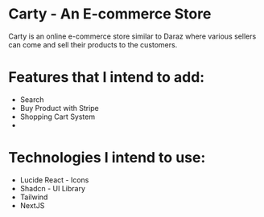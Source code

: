 # Carty - An E-commerce Store

Carty is an online e-commerce store similar to Daraz where various sellers can come and sell their products to the customers.

# Features that I intend to add:

- Search
- Buy Product with Stripe
- Shopping Cart System
-

# Technologies I intend to use:

- Lucide React - Icons
- Shadcn - UI Library
- Tailwind
- NextJS

